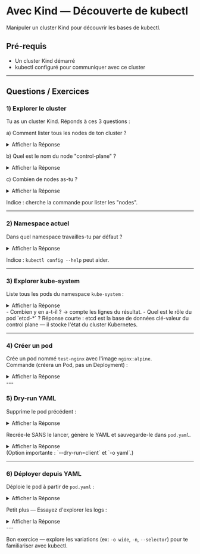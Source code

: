 # Avec Kind — Découverte de kubectl

Manipuler un cluster Kind pour découvrir les bases de kubectl.

## Pré-requis
- Un cluster Kind démarré
- kubectl configuré pour communiquer avec ce cluster

---

## Questions / Exercices

### 1) Explorer le cluster
Tu as un cluster Kind. Réponds à ces 3 questions :

a) Comment lister tous les nodes de ton cluster ?  
<details>
<summary>Afficher la Réponse</summary>

```bash
kubectl get nodes
```

</details>

b) Quel est le nom du node "control-plane" ?  

<details>
<summary>Afficher la Réponse</summary>

```bash
kubectl get nodes -o wide
# ou
kubectl get nodes -o name
```
</details>


c) Combien de nodes as-tu ?  

<details>
<summary>Afficher la Réponse</summary>
```bash
kubectl get nodes --no-headers | wc -l
```
</details>


Indice : cherche la commande pour lister les "nodes".

---

### 2) Namespace actuel
Dans quel namespace travailles-tu par défaut ?  


<details>
<summary>Afficher la Réponse</summary>
```bash
kubectl config view --minify --output 'jsonpath={..namespace}'
```
(Note : si la sortie est vide, le namespace par défaut est `default`.)

</details>

Indice : `kubectl config --help` peut aider.

---

### 3) Explorer kube-system
Liste tous les pods du namespace `kube-system` :


<details>
<summary>Afficher la Réponse</summary>
```bash
kubectl get pods -n kube-system
```
</details>
- Combien y en a-t-il ? → compte les lignes du résultat.
- Quel est le rôle du pod `etcd-*` ?  
    Réponse courte : etcd est la base de données clé-valeur du control plane — il stocke l'état du cluster Kubernetes.

---

### 4) Créer un pod
Crée un pod nommé `test-nginx` avec l'image `nginx:alpine`.  
Commande (créera un Pod, pas un Deployment) :

<details>
<summary>Afficher la Réponse</summary>
```bash
kubectl run test-nginx --image=nginx:alpine --restart=Never
```
</details>
---

### 5) Dry-run YAML
Supprime le pod précédent :

<details>
<summary>Afficher la Réponse</summary>
```bash
kubectl delete pod test-nginx
```
</details>

Recrée-le SANS le lancer, génère le YAML et sauvegarde-le dans `pod.yaml`.  
<details>
<summary>Afficher la Réponse</summary>
```bash
kubectl run test-nginx --image=nginx:alpine --restart=Never --dry-run=client -o yaml > pod.yaml
```
</details>
(Option importante : `--dry-run=client` et `-o yaml`.)

---

### 6) Déployer depuis YAML
Déploie le pod à partir de `pod.yaml` :

<details>
<summary>Afficher la Réponse</summary>
```bash
kubectl apply -f pod.yaml
# ou
kubectl create -f pod.yaml
```
</details>

Petit plus — Essayez d'explorer les logs :

<details>
<summary>Afficher la Réponse</summary>
```bash
kubectl logs test-nginx
kubectl describe pod test-nginx
# si nécessaire, préciser le namespace :
kubectl logs test-nginx -n <namespace>
kubectl describe pod test-nginx -n <namespace>
```
</details>
---

Bon exercice — explore les variations (ex: `-o wide`, `-n`, `--selector`) pour te familiariser avec kubectl.
